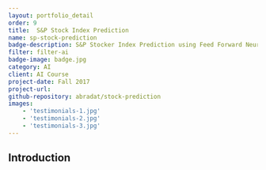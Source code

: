 ```yaml
---
layout: portfolio_detail
order: 9
title:  S&P Stock Index Prediction
name: sp-stock-prediction
badge-description: S&P Stocker Index Prediction using Feed Forward Neural Networks implemented in Tensorflow
filter: filter-ai
badge-image: badge.jpg
category: AI
client: AI Course
project-date: Fall 2017
project-url:
github-repository: abradat/stock-prediction
images:
    - 'testimonials-1.jpg'
    - 'testimonials-2.jpg'
    - 'testimonials-3.jpg'
---
```

## Introduction